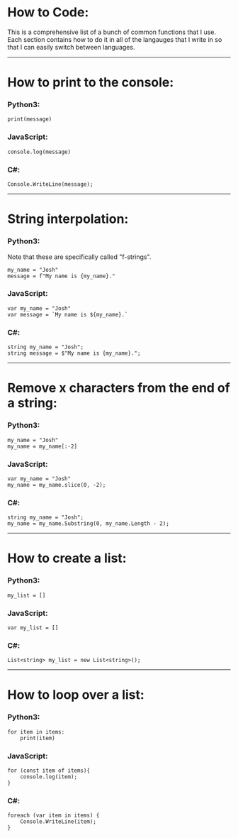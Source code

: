 # How to Code:
This is a comprehensive list of a bunch of common functions that I use. Each section contains how to do it in all of the langauges that I write in so that I can easily switch between languages.

***

# How to print to the console:

### Python3:
```
print(message)
```

### JavaScript:
```
console.log(message)
```

### C#:
```
Console.WriteLine(message);
```

***

# String interpolation:

### Python3:
Note that these are specifically called "f-strings".
```
my_name = "Josh"
message = f"My name is {my_name}."
```

### JavaScript:
```
var my_name = "Josh"
var message = `My name is ${my_name}.`
```

### C#:
```
string my_name = "Josh";
string message = $"My name is {my_name}.";
```

***

# Remove x characters from the end of a string:

### Python3:
```
my_name = "Josh"
my_name = my_name[:-2]
```

### JavaScript:
```
var my_name = "Josh"
my_name = my_name.slice(0, -2);
```

### C#:
```
string my_name = "Josh";
my_name = my_name.Substring(0, my_name.Length - 2);
```

***

# How to create a list:

### Python3:
```
my_list = []
```

### JavaScript:
```
var my_list = []
```

### C#:
```
List<string> my_list = new List<string>();
```

***

# How to loop over a list:

### Python3:
```
for item in items:
    print(item)
```

### JavaScript:
```
for (const item of items){
    console.log(item);
}
```

### C#:
```
foreach (var item in items) {
    Console.WriteLine(item);
}
```
